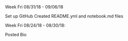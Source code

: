 Week Fri 08/31/18 - 09/06/18

Set up GitHub
Created README.yml and notebook.md files


Week Fri 08/24/18 - 08/30/18:

Posted Bio
